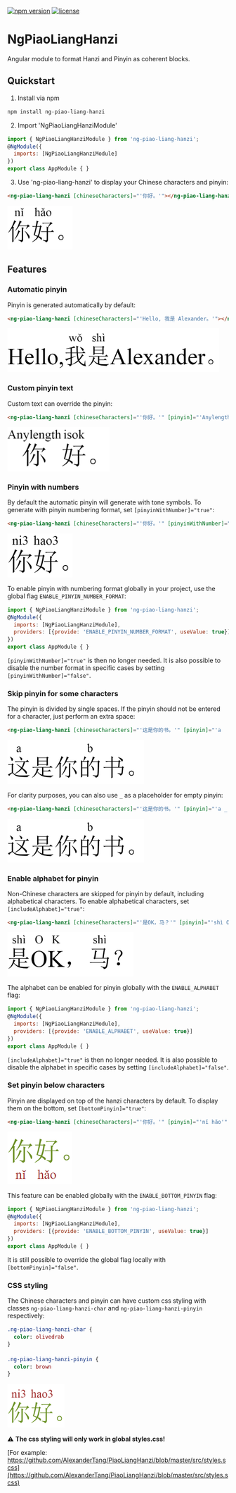 [![npm version](https://img.shields.io/npm/v/ng-piao-liang-hanzi)](https://www.npmjs.com/package/ng-piao-liang-hanzi)
[![license](https://img.shields.io/npm/l/ng-piao-liang-hanzi)](https://github.com/AlexanderTang/PiaoLiangHanzi/blob/master/LICENSE)

# NgPiaoLiangHanzi

Angular module to format Hanzi and Pinyin as coherent blocks.

## Quickstart

1. Install via npm

```javascript
npm install ng-piao-liang-hanzi
```

2. Import 'NgPiaoLiangHanziModule'

```javascript
import { NgPiaoLiangHanziModule } from 'ng-piao-liang-hanzi';
@NgModule({
  imports: [NgPiaoLiangHanziModule]
})
export class AppModule { }
```

3. Use 'ng-piao-liang-hanzi' to display your Chinese characters and pinyin:

```html
<ng-piao-liang-hanzi [chineseCharacters]="'你好。'"></ng-piao-liang-hanzi>
```

  ![image](https://raw.githubusercontent.com/AlexanderTang/PiaoLiangHanzi/master/assets/images/nihao_example.png)

## Features

### Automatic pinyin

Pinyin is generated automatically by default:

```html
<ng-piao-liang-hanzi [chineseCharacters]="'Hello, 我是 Alexander。'"></ng-piao-liang-hanzi>
```

  ![image](https://raw.githubusercontent.com/AlexanderTang/PiaoLiangHanzi/master/assets/images/hello_example.png)


### Custom pinyin text

Custom text can override the pinyin:

```html
<ng-piao-liang-hanzi [chineseCharacters]="'你好。'" [pinyin]="'Anylength isok'"></ng-piao-liang-hanzi>
```

  ![image](https://raw.githubusercontent.com/AlexanderTang/PiaoLiangHanzi/master/assets/images/custom_pinyin.png)

### Pinyin with numbers

By default the automatic pinyin will generate with tone symbols. To generate with pinyin numbering format, set `[pinyinWithNumber]="true"`:

```html
<ng-piao-liang-hanzi [chineseCharacters]="'你好。'" [pinyinWithNumber]="true"></ng-piao-liang-hanzi>
```

  ![image](https://raw.githubusercontent.com/AlexanderTang/PiaoLiangHanzi/master/assets/images/pinyin_number_format.png)

To enable pinyin with numbering format globally in your project, use the global flag `ENABLE_PINYIN_NUMBER_FORMAT`:

```javascript
import { NgPiaoLiangHanziModule } from 'ng-piao-liang-hanzi';
@NgModule({
  imports: [NgPiaoLiangHanziModule],
  providers: [{provide: 'ENABLE_PINYIN_NUMBER_FORMAT', useValue: true}]
})
export class AppModule { }
```

`[pinyinWithNumber]="true"` is then no longer needed. It is also possible to disable the number format in specific
cases by setting `[pinyinWithNumber]="false"`.

### Skip pinyin for some characters

The pinyin is divided by single spaces. If the pinyin should not be entered for a character, just perform an extra space:

```html
<ng-piao-liang-hanzi [chineseCharacters]="'这是你的书。'" [pinyin]="'a   b'"></ng-piao-liang-hanzi>
```

  ![image](https://raw.githubusercontent.com/AlexanderTang/PiaoLiangHanzi/master/assets/images/pinyin_empty_spaces.png)

For clarity purposes, you can also use `_` as a placeholder for empty pinyin:

```html
<ng-piao-liang-hanzi [chineseCharacters]="'这是你的书。'" [pinyin]="'a _ _ b'"></ng-piao-liang-hanzi>
```

  ![image](https://raw.githubusercontent.com/AlexanderTang/PiaoLiangHanzi/master/assets/images/pinyin_empty_spaces.png)

### Enable alphabet for pinyin

Non-Chinese characters are skipped for pinyin by default, including alphabetical characters. To enable alphabetical characters,
set `[includeAlphabet]="true"`:

```html
<ng-piao-liang-hanzi [chineseCharacters]="'是OK，马？'" [pinyin]="'shì O K shì'" [includeAlphabet]="true"></ng-piao-liang-hanzi>
```

  ![image](https://raw.githubusercontent.com/AlexanderTang/PiaoLiangHanzi/master/assets/images/eng_pinyin.png)

The alphabet can be enabled for pinyin globally with the `ENABLE_ALPHABET` flag:

```javascript
import { NgPiaoLiangHanziModule } from 'ng-piao-liang-hanzi';
@NgModule({
  imports: [NgPiaoLiangHanziModule],
  providers: [{provide: 'ENABLE_ALPHABET', useValue: true}]
})
export class AppModule { }
```

`[includeAlphabet]="true"` is then no longer needed. It is also possible to disable the alphabet in specific
cases by setting `[includeAlphabet]="false"`.

### Set pinyin below characters

Pinyin are displayed on top of the hanzi characters by default. To display them on the bottom,
set `[bottomPinyin]="true"`:

```html
<ng-piao-liang-hanzi [chineseCharacters]="'你好。'" [pinyin]="'nĭ hăo'" [bottomPinyin]="true"></ng-piao-liang-hanzi>
```

  ![image](https://raw.githubusercontent.com/AlexanderTang/PiaoLiangHanzi/master/assets/images/pinyin_below.png)

This feature can be enabled globally with the `ENABLE_BOTTOM_PINYIN` flag:

```javascript
import { NgPiaoLiangHanziModule } from 'ng-piao-liang-hanzi';
@NgModule({
  imports: [NgPiaoLiangHanziModule],
  providers: [{provide: 'ENABLE_BOTTOM_PINYIN', useValue: true}]
})
export class AppModule { }
```

It is still possible to override the global flag locally with `[bottomPinyin]="false"`.

### CSS styling

The Chinese characters and pinyin can have custom css styling with classes 
`ng-piao-liang-hanzi-char` and `ng-piao-liang-hanzi-pinyin` respectively:

```sass
.ng-piao-liang-hanzi-char {
  color: olivedrab
}

.ng-piao-liang-hanzi-pinyin {
  color: brown
}
```

  ![image](https://raw.githubusercontent.com/AlexanderTang/PiaoLiangHanzi/master/assets/images/styling.png)

:warning: **The css styling will only work in global styles.css!**

[For example: https://github.com/AlexanderTang/PiaoLiangHanzi/blob/master/src/styles.scss](https://github.com/AlexanderTang/PiaoLiangHanzi/blob/master/src/styles.scss)
